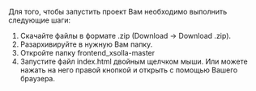 Для того, чтобы запустить проект Вам необходимо выполнить следующие шаги:

1. Скачайте файлы в формате .zip (Download -> Download .zip).
2. Разархивируйте в нужную Вам папку.
3. Откройте папку frontend_xsolla-master
4. Запустите файл index.html двойным щелчком мыши. Или можете нажать на него правой кнопкой и открыть с помощью Вашего браузера.